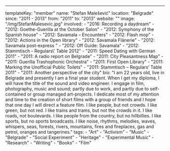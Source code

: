 ---
  templateKey: "member"
  name: "Stefan Malešević"
  location: "Belgrade"
  since: "2011 - 2013"
  from: "2011"
  to: "2013"
  website: ""
  image: "/img/StefanMalesevic.jpg"
  involved: 
    - "2016: Recording a daydream"
    - "2012: Goethe-Guerilla at the October Salon"
    - "2012: Symphony of the Spanish house"
    - "2012: Savamala – Encounters"
    - "2012: Flash mop"
    - "2012: Actions in the Open library"
    - "2012: Savamala Flânerie"
    - "2012: Savamala post-express "
    - "2012: Off Guide: Savamala"
    - "2012: Stammtisch - Regulars\\' Table 2012"
    - "2011: Speed Dating with German 2011"
    - "2011: A radio report on Belgrade"
    - "2011: City Pleasantness Map"
    - "2011: Guerilla Trashophonic Orchestra"
    - "2011: First Open Library"
    - "2011: Marking the Unofficial Public Toilets"
    - "2011: Stammtisch – Regulars’ Table 2011"
    - "2011: Another perspective of the city"
  bio: "I am 22 years old, live in Belgrade and presently I am a final year student. When I get my diploma, I will have the title of the sound and video engineer. I engage in film, photography, music and sound; partly due to work, and partly due to self-contained or group managed art-projects. I dedicate most of my attention and time to the creation of short films with a group of friends and I hope that one day I will direct a feature film. I like people, but not crowds. I like green, but not red. I like trains and trams, but not the crowds in it. I like roads, not boulevards. I like people from the country, but no hillbillies. I like sports, but no sports broadcasts. I like noise, rhythms, melodies, waves, whispers, seas, forests, rivers, mountains, fires and fireplaces, gas and petrol, oranges and tangerines."
  tags: 
    - "Art"
    - "Activism"
    - "Music"
    - "Belgrade"
    - "Social Experiment"
    - "Heritage"
    - "Experimental Music"
    - "Research"
    - "Writing"
    - "Books"
    - "Film"
